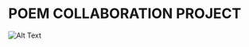 <h1>POEM COLLABORATION PROJECT</h1>

![Alt Text](https://raw.githubusercontent.com/vijaypraju04/poem-project/master/poemlandgif1.gif)
